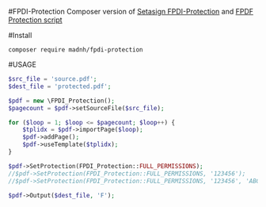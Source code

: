 #FPDI-Protection
Composer version of [Setasign FPDI-Protection](https://www.setasign.com/products/fpdi/downloads/) and [FPDF Protection script](http://www.fpdf.org/en/script/script37.php)

#Install
```
composer require madnh/fpdi-protection
```

#USAGE
```php
$src_file = 'source.pdf';
$dest_file = 'protected.pdf';

$pdf = new \FPDI_Protection();
$pagecount = $pdf->setSourceFile($src_file);

for ($loop = 1; $loop <= $pagecount; $loop++) {
    $tplidx = $pdf->importPage($loop);
    $pdf->addPage();
    $pdf->useTemplate($tplidx);
}

$pdf->SetProtection(FPDI_Protection::FULL_PERMISSIONS);
//$pdf->SetProtection(FPDI_Protection::FULL_PERMISSIONS, '123456');
//$pdf->SetProtection(FPDI_Protection::FULL_PERMISSIONS, '123456', 'ABCDEF');

$pdf->Output($dest_file, 'F');
```